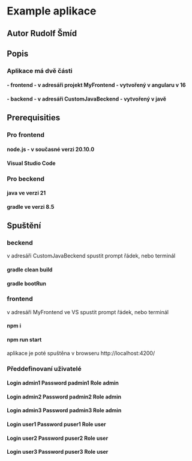 # Example aplikace
## Autor Rudolf Šmíd

## Popis
### Aplikace má dvě části 
#### - frontend - v adresáři projekt MyFrontend - vytvořený v angularu v 16
#### - backend - v adresáři CustomJavaBeckend - vytvořený v javě

## Prerequisities

### Pro frontend 
#### node.js - v současné verzi 20.10.0
#### Visual Studio Code

### Pro beckend
#### java ve verzi 21
#### gradle ve verzi 8.5

## Spuštění

### beckend
v adresáři CustomJavaBeckend spustit prompt řádek, nebo terminál

#### gradle clean build
#### gradle bootRun


### frontend
v adresáři MyFrontend ve VS spustit prompt řádek, nebo terminál

#### npm i
#### npm run start

aplikace je poté spuštěna v browseru http://localhost:4200/

### Předdefinovaní uživatelé

#### Login admin1 Password padmin1 Role admin
#### Login admin2 Password padmin2 Role admin
#### Login admin3 Password padmin3 Role admin
#### Login user1 Password puser1 Role user
#### Login user2 Password puser2 Role user
#### Login user3 Password puser3 Role user



